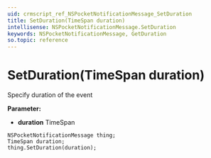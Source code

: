 ```yaml
---
uid: crmscript_ref_NSPocketNotificationMessage_SetDuration
title: SetDuration(TimeSpan duration)
intellisense: NSPocketNotificationMessage.SetDuration
keywords: NSPocketNotificationMessage, GetDuration
so.topic: reference
---
```


# SetDuration(TimeSpan duration)

Specify duration of the event

**Parameter:** 
* **duration** TimeSpan

```crmscript
NSPocketNotificationMessage thing;
TimeSpan duration;
thing.SetDuration(duration);
```

